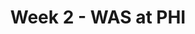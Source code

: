---
layout: game
title: Week 2 - WAS at PHI
season: 2007
game_id: 2007_02_WAS_PHI
away_team: WAS
home_team: PHI
---